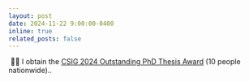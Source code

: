 ```yaml
---
layout: post
date: 2024-11-22 9:00:00-0400
inline: true
related_posts: false
---
```


 &nbsp;🎉🎉 I obtain the [CSIG 2024 Outstanding PhD Thesis Award](https://www.csig.org.cn/59/202411/52241.html) (10 people nationwide)..
